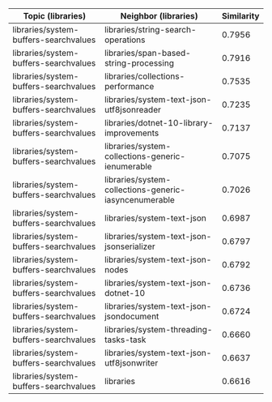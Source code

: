 | Topic (libraries) | Neighbor (libraries) | Similarity |
|-------------|-------------------|------------|
| libraries/system-buffers-searchvalues | libraries/string-search-operations | 0.7956 |
| libraries/system-buffers-searchvalues | libraries/span-based-string-processing | 0.7916 |
| libraries/system-buffers-searchvalues | libraries/collections-performance | 0.7535 |
| libraries/system-buffers-searchvalues | libraries/system-text-json-utf8jsonreader | 0.7235 |
| libraries/system-buffers-searchvalues | libraries/dotnet-10-library-improvements | 0.7137 |
| libraries/system-buffers-searchvalues | libraries/system-collections-generic-ienumerable | 0.7075 |
| libraries/system-buffers-searchvalues | libraries/system-collections-generic-iasyncenumerable | 0.7026 |
| libraries/system-buffers-searchvalues | libraries/system-text-json | 0.6987 |
| libraries/system-buffers-searchvalues | libraries/system-text-json-jsonserializer | 0.6797 |
| libraries/system-buffers-searchvalues | libraries/system-text-json-nodes | 0.6792 |
| libraries/system-buffers-searchvalues | libraries/system-text-json-dotnet-10 | 0.6736 |
| libraries/system-buffers-searchvalues | libraries/system-text-json-jsondocument | 0.6724 |
| libraries/system-buffers-searchvalues | libraries/system-threading-tasks-task | 0.6660 |
| libraries/system-buffers-searchvalues | libraries/system-text-json-utf8jsonwriter | 0.6637 |
| libraries/system-buffers-searchvalues | libraries | 0.6616 |
